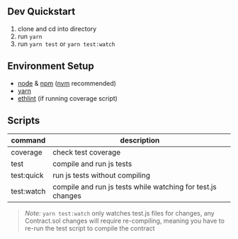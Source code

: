 ## Dev Quickstart

1. clone and cd into directory
1. run `yarn`
1. run `yarn test` or `yarn test:watch`

## Environment Setup

* [node]() & [npm]() ([nvm]() recommended)
* [yarn]()
* [ethlint]() (if running coverage script)

## Scripts

| command | description |
| --- | --- |
| coverage | check test coverage |
| test | compile and run js tests |
| test:quick | run js tests without compiling |
| test:watch | compile and run js tests while watching for test.js changes |

> *Note:* `yarn test:watch` only watches test.js files for changes, any Contract.sol changes will require re-compiling, meaning you have to re-run the test script to compile the contract
